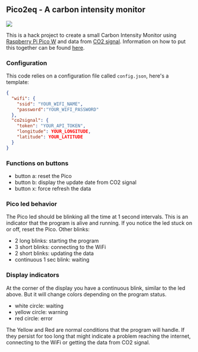 ## Pico2eq - A carbon intensity monitor

![](https://uat.marcovaltas.com/assets/img/posts/pico/pico_green.jpeg)

This is a hack project to create a small Carbon Intensity Monitor using
[Raspberry Pi Pico W](https://www.raspberrypi.com/products/raspberry-pi-pico/) 
and data from [CO2 signal](https://www.co2signal.com/). Information on how to put this
together can be found
[here](https://uat.marcovaltas.com/2022/10/29/pico2eq.html).

### Configuration

This code relies on a configuration file called `config.json`, here's a template:

```json
{
  "wifi": {
    "ssid": "YOUR_WIFI_NAME",
    "password":"YOUR_WIFI_PASSWORD"
  },
  "co2signal": {
    "token": "YOUR_API_TOKEN",
    "longitude": YOUR_LONGITUDE,
    "latitude": YOUR_LATITUDE
  }
}
```

### Functions on buttons

* button a: reset the Pico
* button b: display the update date from CO2 signal
* button x: force refresh the data

### Pico led behavior

The Pico led should be blinking all the time at 1 second intervals. This is
an indicator that the program is alive and running. If you notice the led stuck
on or off, reset the Pico. Other blinks:

* 2 long blinks: starting the program
* 3 short blinks: connecting to the WiFi
* 2 short blinks: updating the data
* continuous 1 sec blink: waiting

### Display indicators

At the corner of the display you have a continuous blink, similar to the led above. 
But it will change colors depending on the program status.

* white circle: waiting
* yellow circle: warning
* red circle: error

The Yellow and Red are normal conditions that the program will handle. If they persist
for too long that might indicate a problem reaching the internet, connecting to the WiFi
or getting the data from CO2 signal.



